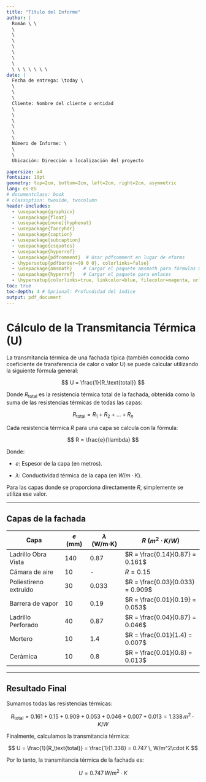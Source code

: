 ```yaml
---
title: "Título del Informe"
author: |
  Román \ \
  \
  \ 
  \
  \
  \ 
  \ 
  \ 
  \ \ \ \ \ \ \
date: |
  Fecha de entrega: \today \
  \
  \
  \
  Cliente: Nombre del cliente o entidad
  \
  \
  \
  \
  \
  \
  Número de Informe: \
  \
  \
  Ubicación: Dirección o localización del proyecto

papersize: a4
fontsize: 10pt
geometry: top=2cm, bottom=2cm, left=2cm, right=2cm, asymmetric
lang: es-ES
# documentclass: book
# classoption: twoside, twocolumn
header-includes:
  - \usepackage{graphicx}
  - \usepackage{float}
  - \usepackage[none]{hyphenat}
  - \usepackage{fancyhdr}
  - \usepackage{caption}
  - \usepackage{subcaption}
  - \usepackage{csquotes}
  - \usepackage{hyperref}
  - \usepackage{pdfcomment}  # Usar pdfcomment en lugar de eforms
  - \hypersetup{pdfborder={0 0 0}, colorlinks=false}
  - \usepackage{amsmath}    # Cargar el paquete amsmath para fórmulas matemáticas
  - \usepackage{hyperref}   # Cargar el paquete para enlaces
  - \hypersetup{colorlinks=true, linkcolor=blue, filecolor=magenta, urlcolor=blue}  # Configuración de enlaces
toc: true
toc-depth: 4 # Opcional: Profundidad del índice
output: pdf_document
---
```

# Cálculo de la Transmitancia Térmica (U)

La transmitancia térmica de una fachada típica (también conocida como coeficiente de transferencia de calor o valor U) se puede calcular utilizando la siguiente fórmula general:


$$
U = \frac{1}{R_\text{total}}
$$

Donde $R_\text{total}$ es la resistencia térmica total de la fachada, obtenida como la suma de las resistencias térmicas de todas las capas:

$$
R_\text{total} = R_1 + R_2 + \dots + R_n
$$

Cada resistencia térmica $R$ para una capa se calcula con la fórmula:

$$
R = \frac{e}{\lambda}
$$

Donde:
- $e$: Espesor de la capa (en metros).

- $\lambda$: Conductividad térmica de la capa (en $W/m\cdot K$).

Para las capas donde se proporciona directamente $R$, simplemente se utiliza ese valor.

---

## Capas de la fachada

| Capa                      | $e$ (mm) | $\lambda$ (W/m·K) | $R$ ($m^2\cdot K/W$) |
|---------------------------|------------|----------------------|--------------------------|
| Ladrillo Obra Vista       | 140        | 0.87                | $R = \frac{0.14}{0.87} = 0.161$ |
| Cámara de aire            | 10         | -                   | $R = 0.15$            |
| Poliestireno extruido     | 30         | 0.033               | $R = \frac{0.03}{0.033} = 0.909$ |
| Barrera de vapor          | 10         | 0.19                | $R = \frac{0.01}{0.19} = 0.053$ |
| Ladrillo Perforado        | 40         | 0.87                | $R = \frac{0.04}{0.87} = 0.046$ |
| Mortero                   | 10         | 1.4                 | $R = \frac{0.01}{1.4} = 0.007$  |
| Cerámica                  | 10         | 0.8                 | $R = \frac{0.01}{0.8} = 0.013$  |

---

## Resultado Final

Sumamos todas las resistencias térmicas:

$$
R_\text{total} = 0.161 + 0.15 + 0.909 + 0.053 + 0.046 + 0.007 + 0.013 = 1.338 \, m^2 \cdot K/W
$$

Finalmente, calculamos la transmitancia térmica:

$$
U = \frac{1}{R_\text{total}} = \frac{1}{1.338} = 0.747 \, W/m^2\cdot K
$$

Por lo tanto, la transmitancia térmica de la fachada es:

$$
U = 0.747 \, W/m^2\cdot K
$$
